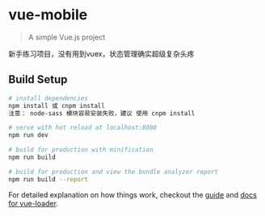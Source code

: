# vue-mobile

> A simple Vue.js project  

新手练习项目，没有用到vuex，状态管理确实超级复杂头疼

## Build Setup

``` bash
# install dependencies
npm install 或 cnpm install
注意： node-sass 模块容易安装失败，建议 使用 cnpm install

# serve with hot reload at localhost:8080
npm run dev

# build for production with minification
npm run build

# build for production and view the bundle analyzer report
npm run build --report
```

For detailed explanation on how things work, checkout the [guide](http://vuejs-templates.github.io/webpack/) and [docs for vue-loader](http://vuejs.github.io/vue-loader).

